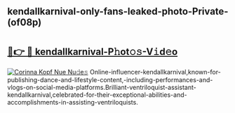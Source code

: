 ## kendallkarnival-only-fans​-leaked-photo​-Private-(of08p)


# <h2><a href="https://mediaupload.pro?title=kendallkarnival&ref=git">🔗👉 🔴 kendallkarnival-P𝚑ot𝚘𝚜-V𝚒d𝚎o</a></h2>

[![Corinna Kopf Nue Nu𝚍e𝚜](https://i.imgur.com/0qMVB7G.gif)](https://mediaupload.pro?title=kendallkarnival&ref=git)
Online-influencer-kendallkarnival,known-for-publishing-dance-and-lifestyle-content,-including-performances-and-vlogs-on-social-media-platforms.Brilliant-ventriloquist-assistant-kendallkarnival,celebrated-for-their-exceptional-abilities-and-accomplishments-in-assisting-ventriloquists.  